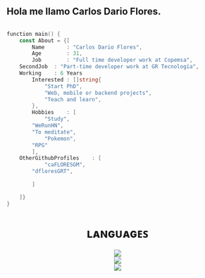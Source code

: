 ## Hola me llamo Carlos Dario Flores.
```go

function main() {
    const About = {[
        Name 	   : "Carlos Dario Flores",           
        Age        : 31,
        Job        : "Full time developer work at Copemsa",
	SecondJob  : "Part-time developer work at GR Tecnología",
	Working	   : 6 Years
        Interested : []string{
            "Start PhD",
            "Web, mobile or backend projects",            
            "Teach and learn",
        },
        Hobbies    : [
            "Study",
	    "WeRunHN",
	    "To meditate",
    	    "Pokemon",
	    "RPG"
        ],
	OtherGithubProfiles    : [
            "caFLORESGM",
	    "dfloresGRT",	    
	    
        ]

    ]}
}
```
<h1 align="center"> ʟᴀɴɢᴜᴀɢᴇꜱ</h1>
<p align="center">
  <a href="https://skillicons.dev">
    <img src="https://skillicons.dev/icons?i=html,js,css,vue,react&perline=5" />
    </br>
    <img src="https://skillicons.dev/icons?i=php,mysql,git,github,vscode&perline=5" />    
	</br>
    <img src="https://skillicons.dev/icons?i=flutter,dart,c,jquery,laravel,java,python&perline=5" />    
  </a>
</p>

